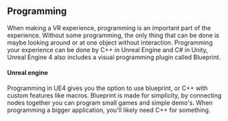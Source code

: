## Programming

When making a VR experience, programming is an important part of the experience.
Without some programming, the only thing that can be done is maybe looking around or at one object without interaction.
Programming your experience can be done by C++ in Unreal Engine and C# in Unity, Unreal Engine 4 also includes a visual programming plugin called Blueprint.

#### Unreal engine
Programming in UE4 gives you the option to use blueprint, or C++ with custom features like macros.
Blueprint is made for simplicity, by connecting nodes together you can program small games and simple demo's.
When programming a bigger application, you'll likely need C++ for something. 